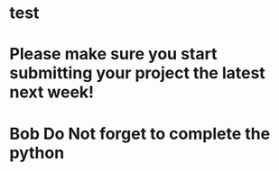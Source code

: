 # test
# Please make sure you start submitting your project the latest next week!
# Bob Do Not forget to complete the python

